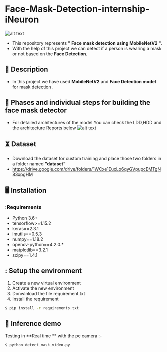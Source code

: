 # Face-Mask-Detection-internship-iNeuron
![alt text](https://fypidea.com/wp-content/uploads/2020/06/Potterytableware-tiles..png)


- This repository represents **" Face mask detection using MobileNetV2 "**.
- With the help of this project we can detect if a person is wearing a mask or not based on the **Face Detection**.
  
## 📝 Description
- In this project we have used **MobileNetV2** and **Face Detection model** for mask detection .

## 📝 Phases and individual steps for building the face mask detector 
- For detailed architectures of the model You can check the LDD,HDD and the architecture Reports below 
![alt text](https://raw.githubusercontent.com/iheb2/Face-Mask-Detection-internship-iNeuron/master/pr.png)

## ⏳ Dataset
- Download the dataset for custom training and place those two folders  in a folder named **"dataset"**
- https://drive.google.com/drive/folders/1WCxe1EuxLo6qyGVpupcEMTgN83xpgHM_ 

## :desktop_computer:	Installation

### :Requirements
* Python 3.6+
* tensorflow>=1.15.2
* keras==2.3.1
* imutils==0.5.3
* numpy==1.18.2
* opencv-python==4.2.0.*
* matplotlib==3.2.1
* scipy==1.4.1

## : Setup the environment
1. Create a new virtual environment 
2. Activate the new environment
3. Donwlnload the file requirement.txt  
4. Install the requirement 
```bash
$ pip install -r requirements.txt 

```
## 🎯 Inference demo
 Testing in  **Real time ** with the pc camera   :-
```bash
$ python detect_mask_video.py

```

